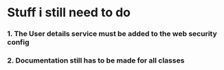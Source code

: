 # Stuff i still need to do

### 1. The User details service must be added to the web security config

### 2. Documentation still has to be made for all classes

